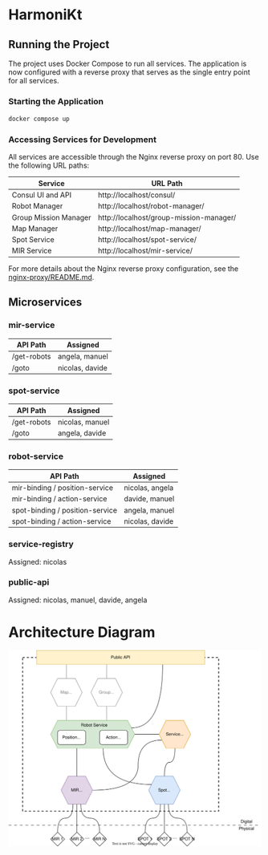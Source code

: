 # HarmoniKt

## Running the Project

The project uses Docker Compose to run all services. The application is now configured with a reverse proxy that serves as the single entry point for all services.

### Starting the Application

```bash
docker compose up
```

### Accessing Services for Development

All services are accessible through the Nginx reverse proxy on port 80. Use the following URL paths:

| Service               | URL Path                                |
|-----------------------|-----------------------------------------|
| Consul UI and API     | http://localhost/consul/                |
| Robot Manager         | http://localhost/robot-manager/         |
| Group Mission Manager | http://localhost/group-mission-manager/ |
| Map Manager           | http://localhost/map-manager/           |
| Spot Service          | http://localhost/spot-service/          |
| MIR Service           | http://localhost/mir-service/           |

For more details about the Nginx reverse proxy configuration, see the [nginx-proxy/README.md](proxy/README.md).

## Microservices

### mir-service

| API Path    | Assigned        |
|-------------|-----------------|
| /get-robots | angela, manuel  |
| /goto       | nicolas, davide |

### spot-service

| API Path    | Assigned        |
|-------------|-----------------|
| /get-robots | nicolas, manuel |
| /goto       | angela, davide  |

### robot-service

| API Path                        | Assigned        |
|---------------------------------|-----------------|
| mir-binding / position-service  | nicolas, angela |
| mir-binding / action-service    | davide, manuel  |
| spot-binding / position-service | angela, manuel  |
| spot-binding / action-service   | nicolas, davide |

### service-registry

Assigned: nicolas

### public-api

Assigned: nicolas, manuel, davide, angela

# Architecture Diagram

<img src="resources/harmonikt-architecture.svg">